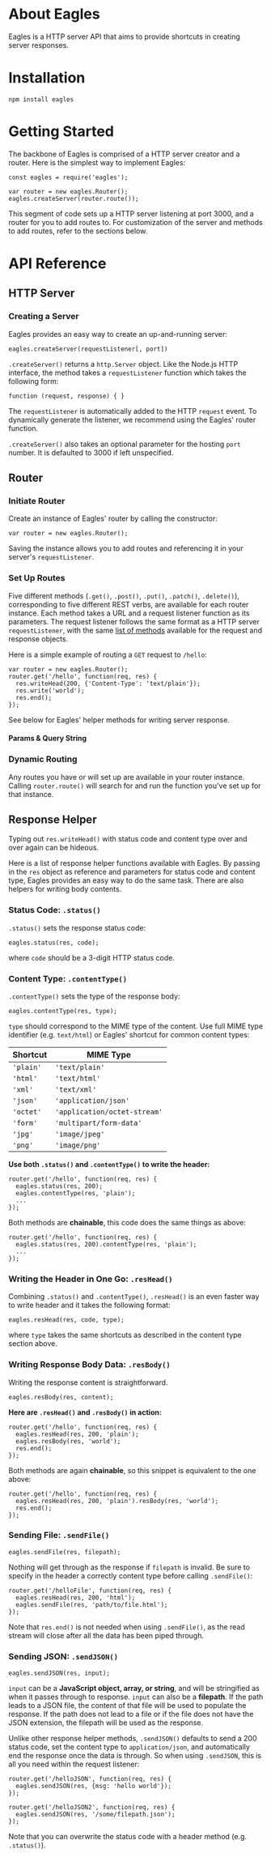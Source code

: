 # About Eagles
Eagles is a HTTP server API that aims to provide shortcuts in creating server responses.

# Installation

```
npm install eagles
```

# Getting Started
The backbone of Eagles is comprised of a HTTP server creator and a router. Here is the simplest way to implement Eagles:

```
const eagles = require('eagles');

var router = new eagles.Router();
eagles.createServer(router.route());
```

This segment of code sets up a HTTP server listening at port 3000, and a router for you to add routes to. For customization of the server and methods to add routes, refer to the sections below.

# API Reference
## HTTP Server
### Creating a Server
Eagles provides an easy way to create an up-and-running server:

```
eagles.createServer(requestListener[, port])
```

`.createServer()` returns a `http.Server` object. Like the Node.js HTTP interface, the method takes a `requestListener` function which takes the following form:

```
function (request, response) { }
```

The `requestListener` is automatically added to the HTTP `request` event. To dynamically generate the listener, we recommend using the Eagles' router function.

`.createServer()` also takes an optional parameter for the hosting `port` number. It is defaulted to 3000 if left unspecified.

## Router
### Initiate Router
Create an instance of Eagles' router by calling the constructor:

```
var router = new eagles.Router();
```

Saving the instance allows you to add routes and referencing it in your server's `requestListener`.

### Set Up Routes
Five different methods (`.get()`, `.post()`, `.put()`, `.patch()`, `.delete()`), corresponding to five different REST verbs, are available for each router instance. Each method takes a URL and a request listener function as its parameters. The request listener follows the same format as a HTTP server `requestListener`, with the same [list of methods](https://nodejs.org/api/http.html) available for the request and response objects.

Here is a simple example of routing a `GET` request to `/hello`:

```
var router = new eagles.Router();
router.get('/hello', function(req, res) {
  res.writeHead(200, {'Content-Type': 'text/plain'});
  res.write('world');
  res.end();
});
```

See below for Eagles' helper methods for writing server response.

#### Params & Query String

### Dynamic Routing
Any routes you have or will set up are available in your router instance. Calling `router.route()` will search for and run the function you've set up for that instance.


## Response Helper
Typing out `res.writeHead()` with status code and content type over and over again can be hideous.

Here is a list of response helper functions available with Eagles. By passing in the `res` object as reference and parameters for status code and content type, Eagles provides an easy way to do the same task. There are also helpers for writing body contents.


### Status Code: `.status()`
`.status()` sets the response status code:

```
eagles.status(res, code);
```

where `code` should be a 3-digit HTTP status code.


### Content Type: `.contentType()`
`.contentType()` sets the type of the response body:

```
eagles.contentType(res, type);
```
`type` should correspond to the MIME type of the content. Use full MIME type identifier (e.g. `text/html`) or Eagles' shortcut for common content types:

| Shortcut | MIME Type |
| -------- | --------- |
| `'plain'`| `'text/plain'` |
| `'html'` | `'text/html'` |
| `'xml'`  | `'text/xml'` |
| `'json'` | `'application/json'` |
| `'octet'`| `'application/octet-stream'` |
| `'form'` | `'multipart/form-data'` |
| `'jpg'`  | `'image/jpeg'` |
| `'png'`  | `'image/png'` |

**Use both `.status()` and `.contentType()` to write the header:**

```
router.get('/hello', function(req, res) {
  eagles.status(res, 200);
  eagles.contentType(res, 'plain');
  ...
});
```

Both methods are **chainable**, this code does the same things as above:

```
router.get('/hello', function(req, res) {
  eagles.status(res, 200).contentType(res, 'plain');
  ...
});
```


### Writing the Header in One Go: `.resHead()`
Combining `.status()` and `.contentType()`, `.resHead()` is an even faster way to write header and it takes the following format:

```
eagles.resHead(res, code, type);
```

where `type` takes the same shortcuts as described in the content type section above.


### Writing Response Body Data: `.resBody()`
Writing the response content is straightforward.
```
eagles.resBody(res, content);
```

**Here are `.resHead()` and `.resBody()` in action:**

```
router.get('/hello', function(req, res) {
  eagles.resHead(res, 200, 'plain');
  eagles.resBody(res, 'world');
  res.end();
});
```

Both methods are again **chainable**, so this snippet is equivalent to the one above:
```
router.get('/hello', function(req, res) {
  eagles.resHead(res, 200, 'plain').resBody(res, 'world');
  res.end();
});
```


### Sending File: `.sendFile()`
```
eagles.sendFile(res, filepath);
```

Nothing will get through as the response if `filepath` is invalid. Be sure to specify in the header a correctly content type before calling `.sendFile()`:

```
router.get('/helloFile', function(req, res) {
  eagles.resHead(res, 200, 'html');
  eagles.sendFile(res, 'path/to/file.html');
});
```
Note that `res.end()` is not needed when using `.sendFile()`, as the read stream will close after all the data has been piped through.


### Sending JSON: `.sendJSON()`
```
eagles.sendJSON(res, input);
```
`input` can be a **JavaScript object, array, or string**, and will be stringified as when it passes through to response. `input` can also be a **filepath**. If the path leads to a JSON file, the content of that file will be used to populate the response. If the path does not lead to a file or if the file does not have the JSON extension, the filepath will be used as the response.

Unlike other response helper methods, `.sendJSON()` defaults to send a 200 status code, set the content type to `application/json`, and automatically end the response once the data is through. So when using `.sendJSON`, this is all you need within the request listener:

```
router.get('/helloJSON', function(req, res) {
  eagles.sendJSON(res, {msg: 'hello world'});
});

router.get('/helloJSON2', function(req, res) {
  eagles.sendJSON(res, '/some/filepath.json');
});

```

Note that you can overwrite the status code with a header method (e.g. `.status()`).
